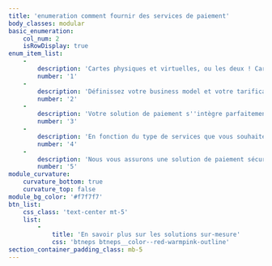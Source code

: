```yaml
---
title: 'enumeration comment fournir des services de paiement'
body_classes: modular
basic_enumeration:
    col_num: 2
    isRowDisplay: true
enum_item_list:
    -
        description: 'Cartes physiques et virtuelles, ou les deux ! Cartes en plastiques, cartes effet glossy ou cartes rechargeables en métal, tout est possible ! Imaginez la carte idéale de votre programme de paiement, nous créons son design et le faisons valider auprès de Mastercard® et des régulateurs. Nous produisons ensuite vos cartes de paiement et les livrons à l''adresse de votre choix.'
        number: '1'
    -
        description: 'Définissez votre business model et votre tarification en toute liberté. Nous vous conseillerons sur le meilleur modèle de prix à programmer sur votre programme de cartes afin qu''il soit rentable et optimal.'
        number: '2'
    -
        description: 'Votre solution de paiement s''intègre parfaitement à votre environnement grâce à un jeux d''API ouvert dédié. Vous pouvez également demander à nos équipes le développement de sites web ou d''applications mobiles clé-en-main pour gérer les interfaces utilisateurs front office ainsi que les back office.'
        number: '3'
    -
        description: 'En fonction du type de services que vous souhaitez fournir à vos utilisateurs, nous nous assurerons de leur conformité à règlementation en vigueur et du bon déroulement de vos processus de KYC/KYB.'
        number: '4'
    -
        description: 'Nous vous assurons une solution de paiement sécurisée, certifiée PCI-DSS et stable. Vos données sont stockées dans nos datacenters propriétaires de sécurité maximale (tier 4) en France.'
        number: '5'
module_curvature:
    curvature_bottom: true
    curvature_top: false
module_bg_color: '#f7f7f7'
btn_list:
    css_class: 'text-center mt-5'
    list:
        -
            title: 'En savoir plus sur les solutions sur-mesure'
            css: 'btneps btneps__color--red-warmpink-outline'
section_container_padding_class: mb-5
---
```


